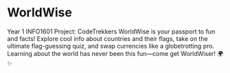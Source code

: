 # WorldWise
Year 1 INFO1601 Project: CodeTrekkers
WorldWise is your passport to fun and facts! Explore cool info about countries and their flags, take on the ultimate flag-guessing quiz, and swap currencies like a globetrotting pro. Learning about the world has never been this fun—come get WorldWiser! 🌍✨
